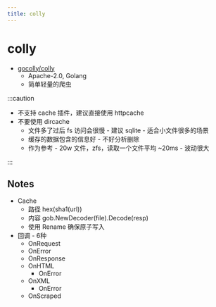 ```yaml
---
title: colly
---
```


# colly

- [gocolly/colly](https://github.com/gocolly/colly)
  - Apache-2.0, Golang
  - 简单轻量的爬虫

:::caution

- 不支持 cache 插件，建议直接使用 httpcache
- 不要使用 dircache
  - 文件多了过后 fs 访问会很慢 - 建议 sqlite - 适合小文件很多的场景
  - 缓存的数据包含的信息好 - 不好分析删除
  - 作为参考 - 20w 文件，zfs，读取一个文件平均 ~20ms - 波动很大

:::

## Notes

- Cache
  - 路径 hex(sha1(url))
  - 内容 gob.NewDecoder(file).Decode(resp)
  - 使用 Rename 确保原子写入
- 回调 - 6种
  - OnRequest
  - OnError
  - OnResponse
  - OnHTML
    - OnError
  - OnXML
    - OnError
  - OnScraped
